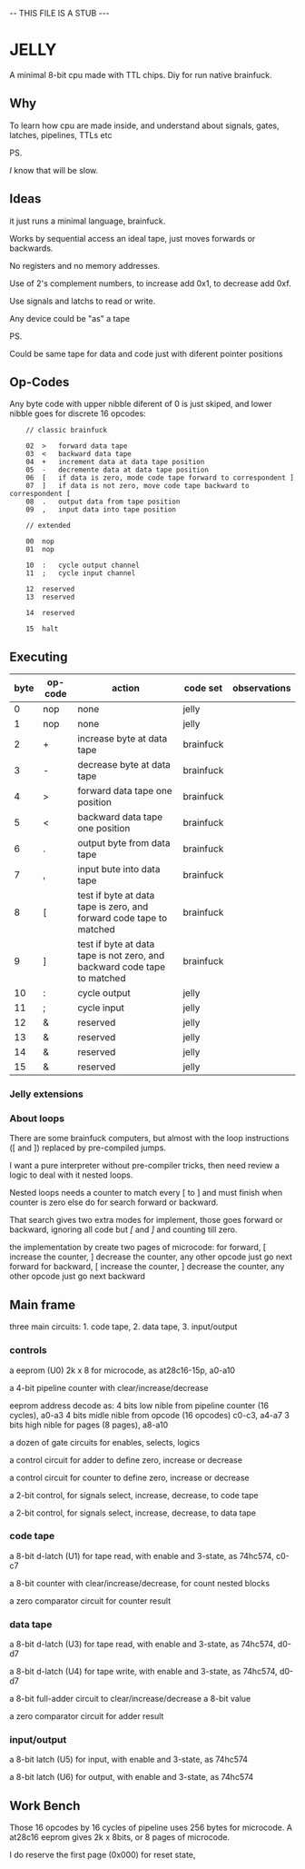 -- THIS FILE IS A STUB ---

# JELLY

A minimal 8-bit cpu made with TTL chips. Diy for run native brainfuck.

## Why

To learn how cpu are made inside, and understand about signals, gates, latches, pipelines, TTLs etc

PS.

_I_ know that will be slow.

## Ideas

it just runs a minimal language, brainfuck. 

Works by sequential access an ideal tape, just moves forwards or backwards.

No registers and no memory addresses.

Use of 2's complement numbers, to increase add 0x1, to decrease add 0xf.

Use signals and latchs to read or write.

Any device could be "as" a tape

PS.


Could be same tape for data and code just with diferent pointer positions

## Op-Codes

Any byte code with upper nibble diferent of 0 is just skiped, and lower nibble goes for discrete 16 opcodes:
        
        // classic brainfuck
        
        02  >   forward data tape 
        03  <   backward data tape
        04  +   increment data at data tape position
        05  -   decremente data at data tape position
        06  [   if data is zero, mode code tape forward to correspondent ]
        07  ]   if data is not zero, move code tape backward to correspondent [
        08  .   output data from tape position
        09  ,   input data into tape position

        // extended 
        
        00  nop
        01  nop
        
        10  :   cycle output channel
        11  ;   cycle input channel

        12  reserved
        13  reserved

        14  reserved
        
        15  halt

## Executing

| byte | op-code | action | code set | observations |
| --- | --- | --- | --- | --- |
| 0 | nop | none | jelly | |
| 1 | nop | none | jelly | |
| 2 | + | increase byte at data tape | brainfuck | |
| 3 | - | decrease byte at data tape | brainfuck | |
| 4 | > | forward data tape one position | brainfuck | |
| 5 | < | backward data tape one position | brainfuck | |
| 6 | . | output byte from data tape | brainfuck | |
| 7 | , | input bute into data tape | brainfuck | |
| 8 | [ | test if byte at data tape is zero, and forward code tape to matched | brainfuck | |
| 9 | ] | test if byte at data tape is not zero, and backward code tape to matched | brainfuck | |
| 10 | : | cycle output | jelly | |
| 11 | ; | cycle input  | jelly | |
| 12 | & | reserved | jelly | |
| 13 | & | reserved | jelly | |
| 14 | & | reserved | jelly | |
| 15 | & | reserved | jelly | |
  
### Jelly extensions

### About loops

There are some brainfuck computers, but almost with the loop instructions (\[ and \]) replaced by pre-compiled jumps. 

I want a pure interpreter without pre-compiler tricks, then need review a logic to deal with it nested loops.

Nested loops needs a counter to match every \[ to \]  and  must finish when counter is zero else  do for search forward or backward.

That search gives two extra modes for implement, those goes forward or backward, ignoring all code but *\[* and *\]* and counting till zero.

the implementation by create two pages of microcode:
        for forward, \[ increase the counter, \] decrease the counter, any other opcode just go next forward
        for backward, \[ increase the counter, \] decrease the counter, any other opcode just go next backward
        
## Main frame

three main circuits: 1. code tape, 2. data tape, 3. input/output

### controls

a eeprom (U0) 2k x 8 for microcode, as at28c16-15p, a0-a10

a 4-bit pipeline counter with clear/increase/decrease

eeprom address decode as:
        4 bits low nible from pipeline counter (16 cycles), a0-a3
        4 bits midle nible from opcode (16 opcodes) c0-c3, a4-a7
        3 bits high nible for pages (8 pages), a8-a10
        
a dozen of gate circuits for enables, selects, logics

a control circuit for adder to define zero, increase or decrease

a control circuit for counter to define zero, increase or decrease

a 2-bit control, for signals select, increase, decrease, to code tape

a 2-bit control, for signals select, increase, decrease, to data tape

### code tape

a 8-bit d-latch (U1) for tape read, with enable and 3-state, as 74hc574, c0-c7
 
a 8-bit counter with clear/increase/decrease, for count nested blocks

a zero comparator circuit for counter result

### data tape 

a 8-bit d-latch (U3) for tape read, with enable and 3-state, as 74hc574, d0-d7

a 8-bit d-latch (U4) for tape write, with enable and 3-state, as 74hc574, d0-d7

a 8-bit full-adder circuit to clear/increase/decrease a 8-bit value

a zero comparator circuit for adder result

### input/output

a 8-bit latch (U5) for input, with enable and 3-state, as 74hc574

a 8-bit latch (U6) for output, with enable and 3-state, as 74hc574

## Work Bench

Those 16 opcodes by 16 cycles of pipeline uses 256 bytes for microcode. A at28c16 eeprom gives 2k x 8bits, or 8 pages of microcode.

I do reserve the first page (0x000) for reset state, 



